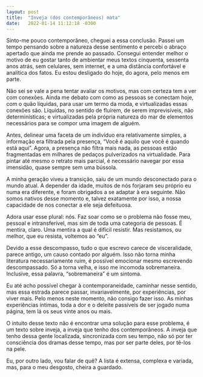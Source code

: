 ```yaml
---
layout: post
title:  "Inveja (dos contemporâneos) mata"
date:   2022-01-14 11:12:18 -0300
---
```


Sinto-me pouco contemporâneo, cheguei a essa conclusão. Passei um tempo pensando sobre a natureza desse sentimento e percebi o abraço apertado que ainda me prende ao passado. Consegui entender melhor o motivo de eu gostar tanto de ambientar meus textos cinquenta, sessenta anos atrás, sem celulares, sem internet, e a uma distância confortável e analítica dos fatos. Eu estou desligado do hoje, do agora, pelo menos em parte.

<!--more-->

Não sei se vale a pena tentar avaliar os motivos, mas com certeza tem a ver com conexões. Ainda me debato com como as pessoas se conectam hoje, com o quão líquidas, para usar um termo da moda, e virtualizadas essas conexões são. Líquidas, no sentido de fluírem, de serem imprevisíveis, não determinísticas; e virtualizadas pela própria natureza do mar de elementos necessários para se compor uma imagem de alguém.

Antes, delinear uma faceta de um indivíduo era relativamente simples, a informação era filtrada pela presença, “Você é aquilo que você é quando está aqui”. Agora, a presença não filtra mais nada, as pessoas estão fragmentadas em milhares de pedaços pulverizados na virtualidade. Para pintar até mesmo o retrato mais parcial, é necessário navegar por essa imensidão, quase sempre sem uma bússola.

A minha geração viveu a transição, saiu de um mundo desconectado para o mundo atual. A depender da idade, muitos de nós forjaram seu próprio eu numa era diferente, e foram obrigados a se adaptar à era seguinte. Não somos nativos desse momento e, talvez exatamente por isso, a nossa capacidade de nos conectar a ele seja defeituosa.

Adora usar esse plural: nós. Faz soar como se o problema não fosse meu, pessoal e intransferível, mas sim de toda uma categoria de pessoas. É mentira, claro. Uma mentira a qual é difícil resistir. Mas resistamos, ou melhor, que eu resista, voltemos ao “eu”.

Devido a esse descompasso, tudo o que escrevo carece de visceralidade, parece antigo, um causo contado por alguém. Isso não torna minha literatura necessariamente ruim, é possível emocionar mesmo escrevendo descompassado. Só a torna velha, e isso me incomoda sobremaneira. Inclusive, essa palavra, “sobremaneira” é um sintoma.

Eu até acho possível chegar à contemporaneidade, caminhar nesse sentido, mas essa estrada parece passar, invariavelmente, por experiências, por viver mais. Pelo menos neste momento, não consigo fazer isso. As minhas experiências íntimas, toda a dor e o deleite passíveis de ser jogado numa página, tem lá os seus vinte anos ou mais.

O intuito desse texto não é encontrar uma solução para esse problema, é um texto sobre inveja, a inveja que tenho dos contemporâneos. A inveja que tenho dessa gente localizada, sincronizada com seu tempo, não só por ter consciência dos dramas desse tempo, mas por ser parte deles, por tê-los na pele.

Eu, por outro lado, vou falar de quê? A lista é extensa, complexa e variada, mas, para o meu desgosto, cheira a guardado.
